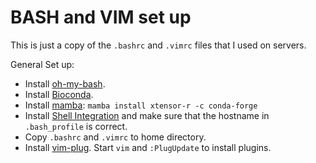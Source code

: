 # BASH and VIM set up

This is just a copy of the `.bashrc` and `.vimrc` files that I used on servers.

General Set up:

- Install [oh-my-bash](https://github.com/ohmybash/oh-my-bash).
- Install [Bioconda](https://github.com/ohmybash/oh-my-bash).
- Install [mamba](https://github.com/mamba-org/mamba):
`mamba install xtensor-r -c conda-forge`
- Install [Shell Integration](https://iterm2.com/documentation-shell-integration.html) and make sure that the hostname in `.bash_profile` is correct.
- Copy `.bashrc` and `.vimrc` to home directory.
- Install [vim-plug](https://github.com/junegunn/vim-plug).
Start `vim` and `:PlugUpdate` to install plugins.


